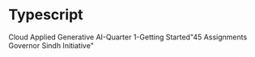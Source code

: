 # Typescript
Cloud Applied Generative AI-Quarter 1-Getting Started"45 Assignments  Governor Sindh Initiative" 

